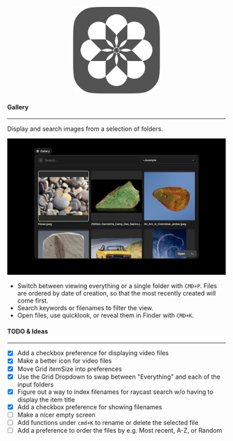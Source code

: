 <p align='center'>
  <img src='./assets/gallery.png' width='200'/>
</p>

#### Gallery
---

Display and search images from a selection of folders.

<p align='center'>
  <img src='./metadata/gallery-1.png'/>
</p>

- Switch between viewing everything or a single folder with `CMD+P`. Files are ordered by date of creation, so that the most recently created will come first.
- Search keywords or filenames to filter the view.
- Open files, use quicklook, or reveal them in Finder with `CMD+K`.

#### TODO & Ideas
---

- [x] Add a checkbox preference for displaying video files
- [x] Make a better icon for video files
- [x] Move Grid itemSize into preferences
- [x] Use the Grid Dropdown to swap between "Everything" and each of the input folders
- [x] Figure out a way to index filenames for raycast search w/o having to display the item title
- [x] Add a checkbox preference for showing filenames
- [ ] Make a nicer empty screen
- [ ] Add functions under `cmd+K` to rename or delete the selected file
- [ ] Add a preference to order the files by e.g. Most recent, A-Z, or Random